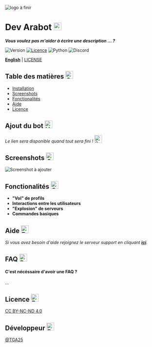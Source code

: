 ![logo à finir](logo.png)


# Dev Arabot <img src="https://raw.githubusercontent.com/Tarikul-Islam-Anik/Animated-Fluent-Emojis/master/Emojis/Activities/Sparkles.png" alt="Sparkles" width="25" height="25" />

___Vous voulez pas m'aider à écrire une description ... ?___

![Version](https://img.shields.io/badge/version-2.0-blue.svg?style=for-the-badge)
[![Licence](https://img.shields.io/github/license/Ileriayo/markdown-badges?style=for-the-badge)](./LICENSE)
![Python](https://img.shields.io/badge/python-3670A0?style=for-the-badge&logo=python&logoColor=ffdd54)
![Discord](https://img.shields.io/badge/Discord-%235865F2.svg?style=for-the-badge&logo=discord&logoColor=white)


[**English**](README.md) | [LICENSE](LICENSE)

## Table des matières <img src="https://raw.githubusercontent.com/Tarikul-Islam-Anik/Animated-Fluent-Emojis/master/Emojis/Objects/Clipboard.png" alt="Clipboard" width="25" height="25" />

- [Installation](#Ajoutdubot)
- [Screenshots](#Screenshots)
- [Fonctionalités](#Fonctionalités)
- [Aide](#Aide)
- [Licence](#Licence)

## Ajout du bot <img src="https://raw.githubusercontent.com/Tarikul-Islam-Anik/Animated-Fluent-Emojis/master/Emojis/Objects/Hammer%20and%20Wrench.png" alt="Hammer and Wrench" width="25" height="25" />

*Le lien sera disponible quand tout sera fini !* <img src="https://raw.githubusercontent.com/Tarikul-Islam-Anik/Animated-Fluent-Emojis/master/Emojis/Travel%20and%20places/Construction.png" alt="Construction" width="25" height="25" />  
    
## Screenshots <img src="https://raw.githubusercontent.com/Tarikul-Islam-Anik/Animated-Fluent-Emojis/master/Emojis/Objects/Camera%20with%20Flash.png" alt="Camera with Flash" width="25" height="25" />

![Screenshot à ajouter](.png)


## Fonctionalités <img src="https://raw.githubusercontent.com/Tarikul-Islam-Anik/Animated-Fluent-Emojis/master/Emojis/Travel%20and%20places/Glowing%20Star.png" alt="Glowing Star" width="25" height="25" />

- **"Vol" de profils**
- **Interactions entre les utilisateurs**
- **"Explosion" de serveurs**
- **Commandes basiques**


## Aide <img src="https://raw.githubusercontent.com/Tarikul-Islam-Anik/Animated-Fluent-Emojis/master/Emojis/Symbols/Red%20Question%20Mark.png" alt="Red Question Mark" width="25" height="25" />

*Si vous avez besoin d'aide rejoignez le serveur support en cliquant __[ici](https://discord.com/invite/uGWkqYazzw)__.*


## FAQ <img src="https://raw.githubusercontent.com/Tarikul-Islam-Anik/Animated-Fluent-Emojis/master/Emojis/People/Person%20Raising%20Hand.png" alt="Person Raising Hand" width="25" height="25" />

#### C'est nécéssaire d'avoir une FAQ ?

...  


## Licence <img src="https://raw.githubusercontent.com/Tarikul-Islam-Anik/Animated-Fluent-Emojis/master/Emojis/Objects/Page%20with%20Curl.png" alt="Page with Curl" width="25" height="25" />

[CC BY-NC-ND 4.0](./LICENSE)


## Développeur <img src="https://raw.githubusercontent.com/Tarikul-Islam-Anik/Animated-Fluent-Emojis/master/Emojis/Travel%20and%20places/Rocket.png" alt="Rocket" width="25" height="25" />

[@TGA25](https://www.github.com/TGA25Dev)